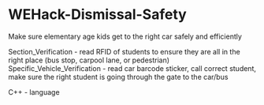# WEHack-Dismissal-Safety
Make sure elementary age kids get to the right car safely and efficiently

Section_Verification - read RFID of students to ensure they are all in the right place (bus stop, carpool lane, or pedestrian)
Specific_Vehicle_Verification - read car barcode sticker, call correct student, make sure the right student is going through the gate to the car/bus

C++ - language
